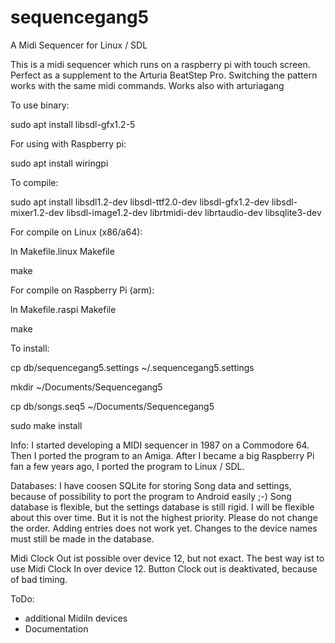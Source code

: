 # sequencegang5
A Midi Sequencer for Linux / SDL 

This is a midi sequencer which runs on a raspberry pi with touch screen.
Perfect as a supplement to the Arturia BeatStep Pro. Switching the pattern works with the same midi commands.
Works also with arturiagang

To use binary:

sudo apt install libsdl-gfx1.2-5

For using with Raspberry pi:

sudo apt install wiringpi

To compile:

sudo apt install libsdl1.2-dev libsdl-ttf2.0-dev libsdl-gfx1.2-dev libsdl-mixer1.2-dev libsdl-image1.2-dev librtmidi-dev librtaudio-dev libsqlite3-dev

For compile on Linux (x86/a64):

ln Makefile.linux Makefile

make

For compile on Raspberry Pi (arm):

ln Makefile.raspi Makefile

make

To install:

cp db/sequencegang5.settings ~/.sequencegang5.settings

mkdir ~/Documents/Sequencegang5

cp db/songs.seq5 ~/Documents/Sequencegang5

sudo make install

Info:
I started developing a MIDI sequencer in 1987 on a Commodore 64. Then I ported the program to an Amiga. After I became a big Raspberry Pi fan a few years ago, I ported the program to Linux / SDL.

Databases:
I have coosen SQLite for storing Song data and settings, because of possibility to port the program to Android easily ;-)
Song database is flexible, but the settings database is still rigid. I will be flexible about this over time. But it is not the highest priority. Please do not change the order. Adding entries does not work yet. Changes to the device names must still be made in the database.

Midi Clock Out ist possible over device 12, but not exact. The best way ist to use Midi Clock In over device 12.
Button Clock out is deaktivated, because of bad timing.

ToDo:
- additional MidiIn devices
- Documentation
